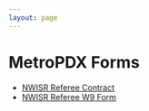 ```yaml
---
layout: page
---
```


# MetroPDX Forms

* [NWISR Referee Contract](./contract.html)
* [NWISR Referee W9 Form](./w9.html)

